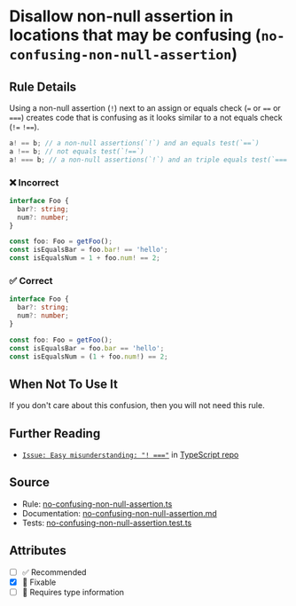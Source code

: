 # Disallow non-null assertion in locations that may be confusing (`no-confusing-non-null-assertion`)

## Rule Details

Using a non-null assertion (`!`) next to an assign or equals check (`=` or `==` or `===`) creates code that is confusing as it looks similar to a not equals check (`!=` `!==`).

```typescript
a! == b; // a non-null assertions(`!`) and an equals test(`==`)
a !== b; // not equals test(`!==`)
a! === b; // a non-null assertions(`!`) and an triple equals test(`===`)
```

<!--tabs-->

### ❌ Incorrect

```ts
interface Foo {
  bar?: string;
  num?: number;
}

const foo: Foo = getFoo();
const isEqualsBar = foo.bar! == 'hello';
const isEqualsNum = 1 + foo.num! == 2;
```

### ✅ Correct

<!-- prettier-ignore -->
```ts
interface Foo {
  bar?: string;
  num?: number;
}

const foo: Foo = getFoo();
const isEqualsBar = foo.bar == 'hello';
const isEqualsNum = (1 + foo.num!) == 2;
```

## When Not To Use It

If you don't care about this confusion, then you will not need this rule.

## Further Reading

- [`Issue: Easy misunderstanding: "! ==="`](https://github.com/microsoft/TypeScript/issues/37837) in [TypeScript repo](https://github.com/microsoft/TypeScript)

## Source

- Rule: [no-confusing-non-null-assertion.ts](https://github.com/typescript-eslint/typescript-eslint/blob/main/packages/eslint-plugin/src/rules/no-confusing-non-null-assertion.ts)
- Documentation: [no-confusing-non-null-assertion.md](https://github.com/typescript-eslint/typescript-eslint/blob/main/packages/eslint-plugin/docs/rules/no-confusing-non-null-assertion.md)
- Tests: [no-confusing-non-null-assertion.test.ts](https://github.com/typescript-eslint/typescript-eslint/blob/main/packages/eslint-plugin/tests/rules/no-confusing-non-null-assertion.test.ts)

## Attributes

- [ ] ✅ Recommended
- [x] 🔧 Fixable
- [ ] 💭 Requires type information
